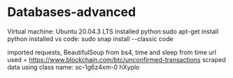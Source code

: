 # Databases-advanced
Virtual machine: Ubuntu 20.04.3 LTS
installed python:sudo apt-get install python
installed vs code: sudo snap install --classic code

imported requests, BeautifulSoup from bs4, time and sleep from time
url used = https://www.blockchain.com/btc/unconfirmed-transactions
scraped data using class name: sc-1g6z4xm-0 hXyplo

